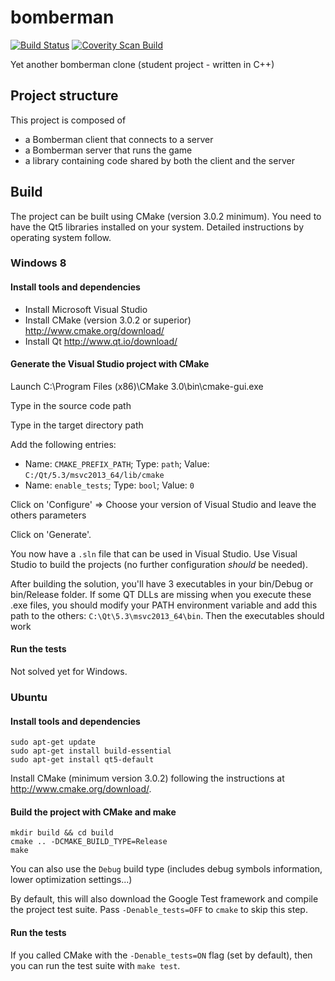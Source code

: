 bomberman
=========

[![Build Status](https://travis-ci.org/Neki/bomberman.svg)](https://travis-ci.org/Neki/bomberman)
[![Coverity Scan Build](https://scan.coverity.com/projects/3081/badge.svg)](https://scan.coverity.com/projects/3081/badge.svg)

Yet another bomberman clone (student project - written in C++)

## Project structure

This project is composed of
* a Bomberman client that connects to a server
* a Bomberman server that runs the game
* a library containing code shared by both the client and the server

## Build

The project can be built using CMake (version 3.0.2 minimum). You need to have the Qt5 libraries installed on your system. Detailed instructions by operating system follow.

### Windows 8

#### Install tools and dependencies

* Install Microsoft Visual Studio
* Install CMake (version 3.0.2 or superior) http://www.cmake.org/download/
* Install Qt http://www.qt.io/download/

#### Generate the Visual Studio project with CMake

Launch C:\Program Files (x86)\CMake 3.0\bin\cmake-gui.exe

Type in the source code path

Type in the target directory path

Add the following entries:
* Name: `CMAKE_PREFIX_PATH`; Type: `path`; Value: `C:/Qt/5.3/msvc2013_64/lib/cmake`
* Name: `enable_tests`; Type: `bool`; Value: `0`

Click on 'Configure' => Choose your version of Visual Studio and leave the others parameters

Click on 'Generate'.

You now have a `.sln` file that can be used in Visual Studio. Use Visual Studio to build the projects (no further configuration *should* be needed).

After building the solution, you'll have 3 executables in your bin/Debug or bin/Release folder. If some QT DLLs are missing when you execute these .exe files, you should modify your PATH environment variable and add this path to the others: `C:\Qt\5.3\msvc2013_64\bin`. Then the executables should work

#### Run the tests

Not solved yet for Windows.


### Ubuntu

#### Install tools and dependencies

```
sudo apt-get update
sudo apt-get install build-essential
sudo apt-get install qt5-default
```

Install CMake (minimum version 3.0.2) following the instructions at http://www.cmake.org/download/.

#### Build the project with CMake and make

```
mkdir build && cd build
cmake .. -DCMAKE_BUILD_TYPE=Release
make
```

You can also use the `Debug` build type (includes debug symbols information, lower optimization settings...)

By default, this will also download the Google Test framework and compile the project test suite. Pass `-Denable_tests=OFF` to `cmake` to skip this step.

#### Run the tests

If you called CMake with the `-Denable_tests=ON` flag (set by default), then you can run the test suite with `make test`.

